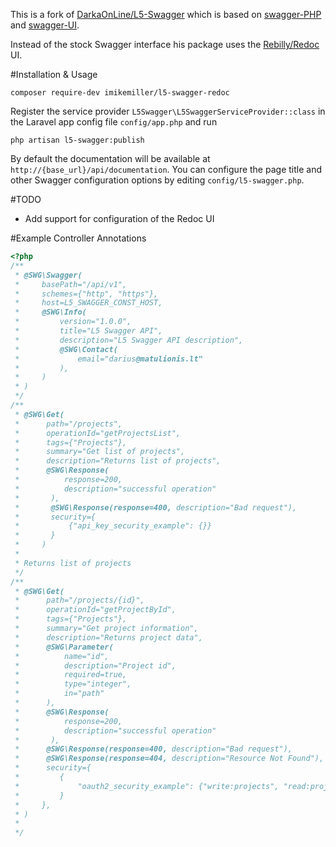 This is a fork of [DarkaOnLine/L5-Swagger](https://github.com/DarkaOnLine/L5-Swagger) which is based on [swagger-PHP](https://github.com/zircote/swagger-php) and [swagger-UI](https://github.com/swagger-api/swagger-ui). 

Instead of the stock Swagger interface his package uses the [Rebilly/Redoc](https://github.com/Rebilly/ReDoc) UI. 

#Installation & Usage

```
composer require-dev imikemiller/l5-swagger-redoc
```

Register the service provider `L5Swagger\L5SwaggerServiceProvider::class` in the Laravel app config file `config/app.php` and run

```
php artisan l5-swagger:publish
```
By default the documentation will be available at `http://{base_url}/api/documentation`. You can configure the page title and other Swagger configuration options by editing `config/l5-swagger.php`.

#TODO
* Add support for configuration of the Redoc UI

#Example Controller Annotations

```php
<?php
/**
 * @SWG\Swagger(
 *     basePath="/api/v1",
 *     schemes={"http", "https"},
 *     host=L5_SWAGGER_CONST_HOST,
 *     @SWG\Info(
 *         version="1.0.0",
 *         title="L5 Swagger API",
 *         description="L5 Swagger API description",
 *         @SWG\Contact(
 *             email="darius@matulionis.lt"
 *         ),
 *     )
 * )
 */
/**
 * @SWG\Get(
 *      path="/projects",
 *      operationId="getProjectsList",
 *      tags={"Projects"},
 *      summary="Get list of projects",
 *      description="Returns list of projects",
 *      @SWG\Response(
 *          response=200,
 *          description="successful operation"
 *       ),
 *       @SWG\Response(response=400, description="Bad request"),
 *       security={
 *           {"api_key_security_example": {}}
 *       }
 *     )
 *
 * Returns list of projects
 */
/**
 * @SWG\Get(
 *      path="/projects/{id}",
 *      operationId="getProjectById",
 *      tags={"Projects"},
 *      summary="Get project information",
 *      description="Returns project data",
 *      @SWG\Parameter(
 *          name="id",
 *          description="Project id",
 *          required=true,
 *          type="integer",
 *          in="path"
 *      ),
 *      @SWG\Response(
 *          response=200,
 *          description="successful operation"
 *       ),
 *      @SWG\Response(response=400, description="Bad request"),
 *      @SWG\Response(response=404, description="Resource Not Found"),
 *      security={
 *         {
 *             "oauth2_security_example": {"write:projects", "read:projects"}
 *         }
 *     },
 * )
 *
 */
 
 ```
